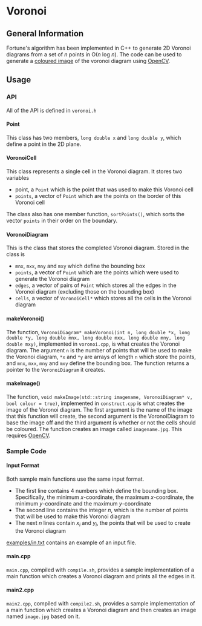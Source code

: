 # Voronoi

## General Information

Fortune's algorithm has been implemented in C++ to generate 2D Voronoi diagrams from a set of *n* points in O(*n* log *n*). The code can be used to generate a [coloured image](https://github.com/AngusRitossa/Voronoi/blob/master/examples/image.jpg "image.jpg") of the voronoi diagram using [OpenCV](https://opencv.org "OpenCV").

## Usage

### API

All of the API is defined in `voronoi.h`

#### Point

This class has two members, `long double x` and `long double y`, which define a point in the 2D plane.

#### VoronoiCell

This class represents a single cell in the Voronoi diagram. It stores two variables
- point, a `Point` which is the point that was used to make this Voronoi cell
- `points`, a vector of `Point` which are the points on the border of this Voronoi cell

The class also has one member function, `sortPoints()`, which sorts the vector `points` in their order on the boundary. 

#### VoronoiDiagram

This is the class that stores the completed Voronoi diagram. Stored in the class is 
- `mnx`, `mxx`, `mny` and `mxy` which define the bounding box
- `points`, a vector of `Point` which are the points which were used to generate the Voronoi diagram
- `edges`, a vector of pairs of `Point` which stores all the edges in the Voronoi diagram (excluding those on the bounding box)
- `cells`, a vector of `VoronoiCell*` which stores all the cells in the Voronoi diagram

#### makeVoronoi()

The function, `VoronoiDiagram* makeVoronoi(int n, long double *x, long double *y, long double mnx, long double mxx, long double mny, long double mxy)`, implemented in `voronoi.cpp`, is what creates the Voronoi diagram. The argument `n` is the number of points that will be used to make the Voronoi diagram, `*x` and `*y` are arrays of length `n` which store the points, and `mnx`, `mxx`, `mny` and `mxy` define the bounding box. The function returns a pointer to the `VoronoiDiagram` it creates.

#### makeImage()

The function, `void makeImage(std::string imagename, VoronoiDiagram* v, bool colour = true)`, implemented in `construct.cpp` is what creates the image of the Voronoi diagram. The first argument is the name of the image that this function will create, the second argument is the VoronoiDiagram to base the image off and the third argument is whether or not the cells should be coloured. The function creates an image called `imagename.jpg`. This requires [OpenCV](https://opencv.org "OpenCV").

### Sample Code

#### Input Format

Both sample main functions use the same input format.

- The first line contains 4 numbers which define the bounding box. Specifically, the minimum *x*-coordinate, the maximum *x*-coordinate, the minimum *y*-coordinate and the maximum *y*-coordinate
- The second line contains the integer *n*, which is the number of points that will be used to make this Voronoi diagram
- The next *n* lines contain *x*<sub>*i*</sub> and *y*<sub>*i*</sub>, the points that will be used to create the Voronoi diagram

[examples/in.txt](https://github.com/AngusRitossa/Voronoi/blob/master/examples/in.txt "examples/in.txt") contains an example of an input file. 

#### main.cpp

`main.cpp`, compiled with `compile.sh`, provides a sample implementation of a main function which creates a Voronoi diagram and prints all the edges in it.

#### main2.cpp

`main2.cpp`, compiled with `compile2.sh`, provides a sample implementation of a main function which creates a Voronoi diagram and then creates an image named `image.jpg` based on it. 